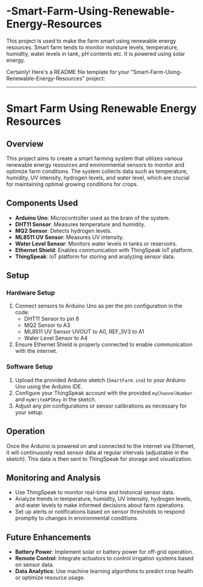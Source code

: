# -Smart-Farm-Using-Renewable-Energy-Resources
This project is used to make the farm smart using renewable energy resources. Smart farm tends to monitor moisture levels, temperature, humidity, water levels in tank, pH contents etc. It is powered using solar energy.

Certainly! Here's a README file template for your "Smart-Farm-Using-Renewable-Energy-Resources" project:

---

# Smart Farm Using Renewable Energy Resources

## Overview
This project aims to create a smart farming system that utilizes various renewable energy resources and environmental sensors to monitor and optimize farm conditions. The system collects data such as temperature, humidity, UV intensity, hydrogen levels, and water level, which are crucial for maintaining optimal growing conditions for crops.

## Components Used
- **Arduino Uno**: Microcontroller used as the brain of the system.
- **DHT11 Sensor**: Measures temperature and humidity.
- **MQ2 Sensor**: Detects hydrogen levels.
- **ML8511 UV Sensor**: Measures UV intensity.
- **Water Level Sensor**: Monitors water levels in tanks or reservoirs.
- **Ethernet Shield**: Enables communication with ThingSpeak IoT platform.
- **ThingSpeak**: IoT platform for storing and analyzing sensor data.

## Setup
### Hardware Setup
1. Connect sensors to Arduino Uno as per the pin configuration in the code:
   - DHT11 Sensor to pin 8
   - MQ2 Sensor to A3
   - ML8511 UV Sensor UVOUT to A0, REF_3V3 to A1
   - Water Level Sensor to A4
2. Ensure Ethernet Shield is properly connected to enable communication with the internet.

### Software Setup
1. Upload the provided Arduino sketch (`SmartFarm.ino`) to your Arduino Uno using the Arduino IDE.
2. Configure your ThingSpeak account with the provided `myChannelNumber` and `myWriteAPIKey` in the sketch.
3. Adjust any pin configurations or sensor calibrations as necessary for your setup.

## Operation
Once the Arduino is powered on and connected to the internet via Ethernet, it will continuously read sensor data at regular intervals (adjustable in the sketch). This data is then sent to ThingSpeak for storage and visualization.

## Monitoring and Analysis
- Use ThingSpeak to monitor real-time and historical sensor data.
- Analyze trends in temperature, humidity, UV intensity, hydrogen levels, and water levels to make informed decisions about farm operations.
- Set up alerts or notifications based on sensor thresholds to respond promptly to changes in environmental conditions.

## Future Enhancements
- **Battery Power**: Implement solar or battery power for off-grid operation.
- **Remote Control**: Integrate actuators to control irrigation systems based on sensor data.
- **Data Analytics**: Use machine learning algorithms to predict crop health or optimize resource usage.

